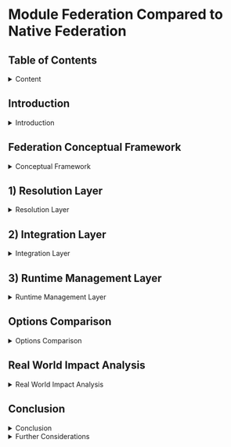 # Module Federation Compared to Native Federation

## Table of Contents

<details>

<summary>Content</summary>

1. [Introduction](#introduction)
2. [Federation Conceptual Framework](#federation-conceptual-framework)
3. [Resolution Layer](#1-resolution-layer)
    1. [Runtime Initialization Step](#1a-runtime-initialization-step)
        - Configurability
        - Independence
    2. [Code Resolution Step](#1b-code-resolution-step)
        - Initial Load Performance
    3. [Resolution Layer Real World Impact](#resolution-layer-real-world-impact)
4. [Integration Layer](#2-integration-layer)
    1. [Dependency Resolution Step](#2a-dependency-resolution-step)
        - Version Management
        - Sharing Strategy
    2. [Module Integration Step](#2b-module-integration-step)
        - Initialization Control
        - Scope Isolation
        - Error Handling
    3. [Integration Layer Real World Impact](#integration-layer-real-world-impact)
5. [Runtime Management Layer](#3-runtime-management-layer)
    1. [Runtime Control Step](#3a-runtime-control-step)
        - Module Loading
        - Lifecycle Management
        - Module Graph Management
    2. [Runtime Extension Step](#3b-runtime-extension-step)
        - Plugin Support
        - Error Handling
        - Real World Impact
        - Monitoring Capabilities
    3. [Runtime Management Layer Real World Impact](#runtime-management-layer-real-world-impact)
6. [Options Comparison](#options-comparison)
7. [Conclusion](#conclusion)

</details>

## Introduction

<details>

<summary>Introduction</summary>

Module Federation (MF) and Native Federation (NF) represent two distinct approaches to implementing the same concept of code federation. Each approach comes with its own strengths and weaknesses, making the choice between them highly dependent on the specific needs and requirements of the application.

To provide a structured comparison, we will analyze both approaches using the Federation Conceptual Framework, evaluating their strengths and weaknesses within a standardized model.

The ultimate goal is to determine the "Real World" impacts of choosing between MF and NF. As such, the Real World impact will be discussed in each layer, with a high-level summary in the Conclusion section.

</details>

## Federation Conceptual Framework

<details>

<summary>Conceptual Framework</summary>

Federation consists of three layers: Resolution, Integration, and Management.

- **Layers** represent the logically distinct phases of the concept of Federation. Each layer contains steps defining key processes within the layer.
- **Steps** describe the granular happenings within each layer. Steps are measured by properties that provide meaningful comparisons between implementations.
- **Properties** define key characteristics of each step and provide objective comparison criteria.

The following sections analyze each layer, breaking down steps and properties to compare Module Federation and Native Federation.

</details>

## 1) Resolution Layer

<details>

<summary>Resolution Layer</summary>

The Resolution Layer is the first step in federation, where code is resolved and loaded into the consumer's runtime. It consists of:

- 1.a) Runtime initialization: Configuring the runtime environment
- 1.b) Code Resolution: Loading remote modules into the consumer runtime

### 1.a) Runtime Initialization Step

Measured by:

- Configurability: The options for configuring the runtime
- Independence: Independent runtime support

| Property               | Native Federation     | Module Federation |
| --------------------- | --------------------- | ----------------- |
| Configurability | No support for share scope configuration. Smaller API. | Can configure shared deps at runtime. Broader API. |
| Independence | No default support for independent runtimes or nested remotes. | Supports independent runtimes and nested remotes. |

#### Configurability

Module Federation [init](https://module-federation.io/guide/basic/runtime.html#init) allows runtime share scope configuration in addition to remotes.

#### Independence

Native Federation relies on import maps, requiring all remotes to be defined in the host, introducing tight coupling. Module Federation supports independent runtimes, allowing services to load dynamically without host coordination.

**Example:** With Module Federation, products like Thread can manage service dependencies independently, such as Content Viewer, without host involvement.

### 1.b) Code Resolution Step

Native Federation uses browser-native Import Maps, while Module Federation employs a Container API that loads modules via a JSON manifest and Webpack's container runtime.

Measured by:

- **Initial Load Performance**: Network calls, render-blocking resources, LCP, CPU throttle

| Property               | Native Federation     | Module Federation |
| --------------------- | --------------------- | ----------------- |
| Initial load Performance | Less performant | More performant |
| # Network calls | 19 | 11 |
| # Render blocking resource | 1 | 0 |
| LCP normal connection | 110ms | 50ms |
| LCP Fast 4G | 1.48s | 0.62s |
| LCP Slow 4G | 5.03s | 2.14s |
| LCP 3G | 17.70s | 6.14s |
| LCP CPU throttle 20x | 0.89s | 0.49s |
| Runtime init | 24.86 ms | 18.73 ms |

> Note: These lab metrics were conducted on a Apple M3 Max chip with 36 GB and 5G internet connection.
> The methodology involved using Chrome Developer tools to throttle the CPU and Network.
> The data was gathered using Chrome Developer tools performance panel, custom performance timings, and lighthouse.
> Network cache was disabled to ensure initial load conditions were not cached. For more please see [measurements](./performance-measurements/)

#### Initial Load Performance

Native Federation requires more network requests, impacting performance on poor connections. A render-blocking resource (`es-module-shims.js`) further slows app loading if bottle-necked.

### Resolution Layer Real-World Impact

The technical differences in the Resolution Layer translate into business impacts including:

- **Module Federation**: Lower bounce rates, better conversion, improved performance on low-end devices.
- **Native Federation**: Higher bounce rates, limited reach in emerging markets, best suited for robust infrastructure.

</details>

## 2) Integration Layer

<details>

<summary>Integration Layer</summary>

Handles how federated remotes integrate into the consumer runtime.

It consists of the following steps:

- 2.a) Dependency Resolution: Managing dependencies and their versions
- 2.b) Module Integration: Loading and initializing federated modules

### 2.a) Dependency Resolution Step

Dependency Resolution step is measured by the following Properties:

- **Version Management**: How each federation approach resolves and manages dependency versions:
  - Native Federation uses Import Maps for exact version matching (e.g., "react": "18.2.0")
  - Module Federation supports flexible semver ranges (e.g., "react": "^18.2.0")

- **Sharing Strategy**: How shared dependencies are managed at runtime:
  - Native Federation configures sharing at build time through Import Maps with limited runtime flexibility
  - Module Federation offers runtime share scope configuration with dynamic dependency registration

| Property | Native Federation | Module Federation |
|----------|------------------|-------------------|
| Version Management | Import Maps with exact version matching | Container-based with semver range support |
| Sharing Strategy | Static Import Maps configuration at build time | Dynamic share scope with runtime configuration |

#### Version Management

Native Federation uses Import Maps and EcmaScript modules to manage shared dependencies. It provides the `shareAll` helper that can share all dependencies found in package.json, with options for singleton management and version control. While it requires more precise version matching, it embraces emerging browser standards for module resolution.

Module Federation uses a container-based architecture that enables flexible version resolution through semver ranges, providing more flexibility in version management.

#### Sharing Strategy

Native Federation provides a straightforward sharing strategy through the `shareAll` helper with configurable options: `singleton`, `strictVersion`, `requiredVersion`, `includeSecondaries`, and `skip`. It uses a single global scope through the browser's module system, with share scope configuration determined at build time.

Module Federation offers multiple share scopes with granular control over dependency visibility through its container-based architecture. Share scopes in Module Federation are a powerful concept that provides:

1. **Runtime Configuration**
   - Dynamic registration of shared dependencies
   - Ability to modify share scope configuration after initialization
   - Support for multiple independent share scopes

2. **Dependency Isolation**
   - Separate share scopes for different parts of the application
   - Version conflict resolution within each scope
   - Independent upgrade paths for shared dependencies
   - Singleton management across micro-frontends

Native Federation, in contrast, relies on the browser's global module system, which means:

1. **Single Global Scope**
   - All shared dependencies exist in one global namespace
   - No built-in support for multiple share scopes
   - Share scope configuration is determined at build time

### 2.b) Module Integration Step

Module Integration step is measured by the following properties:

- **Initialization Control**: Control over module initialization
- **Scope Isolation**: Module boundary management

| Property               | Native Federation     | Module Federation |
| --------------------- | --------------------- | ----------------- |
| Initialization Control | Standard ESM initialization | Container initialization API |
| Scope Isolation | Basic ES Module scoping | Enhanced container isolation |

#### Initialization Control

Module Federation's container initialization API offers fine-grained control over module loading and initialization, while Native Federation uses standard ESM initialization.

#### Scope Isolation

Module Federation provides enhanced container isolation through its container-based architecture, while Native Federation relies on basic ES Module scoping.

### Integration Layer Real World Impact

The Integration Layer capabilities translate into significant implications for development teams and business outcomes:

1. **Authentication and Session Management**
   - Module Federation enables immediate user session validation with built-in singleton management, preventing unauthorized access and reducing authentication-related UI flickers
   - Native Federation requires manual implementation of authentication singletons, leading to more complex session management and potential inconsistencies across micro-frontends

2. **Feature Flag Systems**
   - Module Federation's eager loading capability ensures feature flags are loaded and evaluated during bootstrap, preventing UI flickering and enabling immediate feature decisions
   - Share scope system enables consistent feature flag state across all micro-frontends
   - Native Federation's ESM-based loading requires additional coordination of feature flag systems, potentially causing inconsistent feature rendering and increased development overhead

3. **Global State Management**
   - Module Federation's eager shared dependencies and container initialization ensure state is available immediately, reducing state synchronization issues

4. **Isolation**
    - Module Federation enables independent micro-frontends with isolated dependencies, A/B testing different versions of shared libraries, and gradual migration strategies
    - Native Federation's global scope provides simpler setup but requires careful coordination between teams and has limited options for dependency isolation

</details>

## 3) Runtime Management Layer

<details>

<summary>Runtime Management Layer</summary>

Handles runtime execution management.

Consists of the following steps:

- 3.a) Runtime Control: Managing and controlling the loading, access, and execution of federated dependencies
- 3.b) Runtime Extension: Extending the runtime with plugins and custom behaviors

### 3.a) Runtime Control Step

Runtime Control step is measured by the following Properties:

- Module Loading: How modules are loaded and initialized
- Lifecycle Management: How module lifecycles are managed
- Module Graph Management: How the module graph is updated during runtime

| Property               | Native Federation     | Module Federation |
| --------------------- | --------------------- | ----------------- |
| Module Loading | Limited control | Programmatic control |
| Lifecycle Management | Native ESM lifecycle | Full lifecycle control |
| Module Graph Management | Limited support | Advanced control |

#### Module Loading

Module Federation provides programmatic control over module loading through its container API with support for [preloading](https://module-federation.io/guide/basic/runtime.html#preloadremote), allowing fine-grained control over how and when modules are loaded. Native Federation relies on the browser's built-in module loading system, offering less control.

#### Lifecycle Management

Module Federation enables full control over module initialization and cleanup through its plugin-based runtime architecture. Native Federation uses standard ESM lifecycle management with limited control options. There is no standard lifecycle management in Native Federation.

#### Module Graph Management

Native federation cannot update the import map, rather it must create a new one. Module federation has sophisticated methods for [registering](through its container architecture) new remotes, as well as registering new [shared](https://module-federation.io/guide/basic/runtime.html#loadshare) dependencies.

### 3.b) Runtime Extension Step

Runtime Extension step is measured by the following Properties:

- Plugin Support: Ability to extend runtime behavior through plugins
- Error Handling: Customization of error recovery and handling
- Monitoring Capabilities: Support for logging and performance tracking
- Security Controls: Implementation of access control and license enforcement

| Property | Native Federation | Module Federation |
|--|--|--|
| Plugin Support | No plugin system | Extensible [plugin](https://module-federation.io/plugin/dev/index.html) system |
| Security Controls | Manual implementation required | Plugin-based security framework |
| Error Handling | Manual error handling | Built-in recovery mechanisms |
| Monitoring Capabilities | Limited monitoring | Comprehensive monitoring |

#### Plugin Support

Module Federation's runtime is extensible through a [plugin](https://module-federation.io/guide/basic/runtime.html#registerplugins) system that enables a wide-variety of use cases. Native Federation's integration with standard ES modules means error handling must be managed manually, putting the developer in charge of supporting runtime use cases.

#### Security Controls

Module Federation's plugin architecture significantly reduces the effort required to implement:

- **License Enforcement**: Built-in capabilities to restrict module access based on license status
- **Role-Based Access**: Granular control over which teams or services can access specific modules
- **Usage Tracking**: Automated monitoring of module consumption for license compliance
- **Security Policies**: Centralized implementation of security rules across all federated modules

#### Error Handling

Module Federation's runtime provides built-in error recovery mechanisms for:

- **Module Loading**: Graceful error handling for failed module loading
- **Module Initialization**: Graceful error handling for failed module initialization

Native Federation's integration with standard ES modules means error handling must be managed manually.

#### Monitoring Capabilities

Module Federation provides comprehensive logging and monitoring hooks for tracking module usage patterns, dependency composition, and performance metrics. Native Federation's integration with standard ES modules means instrumentation must be managed manually.

### Runtime Management Layer Real World Impact

The technical capabilities of the Runtime Management Layer translate into significant business and operational impacts:

1. **Access Control and Security**
   - Lower development costs for implementing security controls
   - Higher likelihood of license compliance through automated enforcement
   - Reduced risk of unauthorized module access
   - Simplified audit trails for security compliance

2. **Error Handling**
   - Lower development costs for implementing error recovery mechanisms
   - Higher likelihood of graceful error handling
   - Reduced risk of system downtime due to errors
   - Simplified error recovery mechanisms

3. **Monitoring Capabilities**
   - Increased visibility for module usage patterns, leading to more insights on composition patterns
   - Lower effort to debug and troubleshoot issues

</details>

## Options Comparison

<details>

<summary>Options Comparison</summary>

### High-Level Summary on Differences

Module Federation and Native Federation represent quite similar mental models, but they are fundamentally different implementation to code federation:

- **Architecture**: Module Federation uses a container-based architecture with a virtual module system, while Native Federation leverages browser-native ES Modules and Import Maps.

- **Performance**: Module Federation demonstrates better initial load performance with fewer network requests and no render-blocking resources, resulting in faster LCP across various network conditions.

- **Runtime Control**: Module Federation provides extensive runtime control through its container API, while Native Federation offers basic ESM-based control.

- **Dependency Management**: Module Federation supports flexible version management with semver ranges, while Native Federation requires exact version matches.

### Detailed Technical Comparison

| Technical Layer | Native Federation | Module Federation |
|--|--|--|
| Module System | Browser-native ES Modules<br> - Import Maps for module resolution<br> - Static module graph at build time<br> - Browser cache for module storage | Virtual container-based system<br> - Runtime module resolution<br> - Dynamic module graph<br> - Async chunk loading support<br> - Custom module storage and caching |
| Dependency Resolution | Static Import Maps configuration<br> - URL-based module resolution<br> - Direct browser module loading<br> - Single global module scope<br> - Build-time version locking | Dynamic share scope system<br> - Container-based resolution<br> - Federated chunk loading<br> - Multiple isolated scopes<br> - Runtime version resolution |
| Runtime Architecture | Native ESM initialization<br> - Browser module cache<br> - Standard module lifecycle | Container initialization API<br> - Virtual module registry<br> - Custom module lifecycle hooks<br> |

</details> 

## Real World Impact Analysis

<details>

<summary>Real World Impact Analysis</summary>

Based on our analysis across the three layers of federation, here are the real-world implications of choosing each approach:

| Layer | Module Federation | Native Federation |
| ----- | ---------------- | ----------------- |
| Resolution | - Reduced bounce rates and higher conversion rates due to faster initial page loads<br>- Larger market support for markets with slower networks and devices<br> - Overall faster LCP<br> - Independent runtime support allows organizations to scale | - Higher bounce rates and lower conversion rates due to faster initial page loads<br> - Potential performance bottlenecks in high-latency scenarios. Less market support.<br> - Overall slower LCP <br> - Additional coordination overhead as system grows due to no nested runtime support |
| Integration | - Immediate user session validation and feature flag evaluation prevents UI flickering<br>- Smart dependency sharing reduces bundle sizes, improving load times in low-bandwidth markets<br>- Built-in error handling and recovery mechanisms reduce service disruptions | - Standard ES modules provide familiar user experience<br>- Bundle duplication and strict version requirements impact performance in low-bandwidth scenarios<br>- Manual error handling increases risk of service disruptions<br>- Basic ES Module scoping requires additional effort for consistent feature management |
| Management | - Plugin abstractions exist for license enforcement and access controls reduce security incidents<br>- Built-in abstractions for monitoring provides faster issue detection and resolution<br>- Plugin system enables rapid feature deployment and customization<br>- Comprehensive error recovery reduces service downtime | - Manual security implementation increases vulnerability risks<br>- Limited monitoring capabilities extend time to detect and resolve issues<br>- Basic runtime controls restrict feature deployment flexibility<br>- Manual error handling leads to longer service recovery times |

### Analysis Remarks

Both Module Federation and Native Federation implementations continue to evolve, with each approach developing features to address emerging use cases in the federation space. While Module Federation provides extensive runtime management capabilities through its container API and plugin system, Native Federation leverages browser-native ES Modules to implement federation features. The two approaches represent different architectural choices in implementing federation concepts, each with their own trade-offs in terms of flexibility, complexity, and browser compatibility.

</details>

## Conclusion

<details>

<summary>Conclusion</summary>

While there is no one-size-fits-all solution, Module Federation's container-based architecture and plugin system provide a flexible and extensible runtime management system, while Native Federation's integration with standard ES modules provides a familiar and familiar user experience. For performance and extensibility Module Federation is preferred. For quite simple projects, and adherence to standards, Native Federation is preferred.

## Comprehensive Comparison Across all Layers

Below is a summary table, showing the tables from the previous sections.

| Layer | Aspect | Module Federation | Native Federation |
|-------|---------|-------------------|------------------|
| **Resolution Layer** |||||
| | Runtime Initialization | - Configurable share scope<br>- Runtime dependency injection<br>- Flexible initialization options | - Fixed import map configuration<br>- Static dependency declaration<br>- Limited runtime configuration |
| | Code Resolution | - Reduced bounce rates<br>- Faster initial page loads<br>- Better market support for slow networks<br>- Overall faster LCP | - Higher bounce rates<br>- Slower initial page loads<br>- Limited support for slow networks<br>- Overall slower LCP |
| **Integration Layer** |||||
| | Dependency Resolution | - Independent version updates<br>- Lower maintenance costs<br>- Reduced CDN costs<br>- Better caching through optimization | - Requires coordinated updates<br>- Higher maintenance overhead<br>- Higher storage costs<br>- Limited caching optimization |
| | Module Integration | - Team autonomy in deployments<br>- Smart dependency sharing<br>- Optimized bundle management<br>- Advanced error handling | - Simpler team onboarding<br>- Quick iterations for small teams<br>- Bundle duplication issues<br>- Basic error handling |
| **Management Layer** |||||
| | Runtime Control | - Fine-grained loading control<br>- Advanced lifecycle management<br>- Flexible module graph control | - Basic loading mechanisms<br>- Limited lifecycle control<br>- Static module relationships |
| | Runtime Extension | - Rich plugin ecosystem<br>- Custom feature development<br>- Scalable team workflows<br>- Senior developer focus | - Limited extensibility<br>- Basic feature set<br>- Suitable for smaller teams<br>- Junior developer friendly |

</details>

<details>

<summary>Further Considerations</summary>

## Further Considerations

In addition to the technical aspects above, there are some other important things to consider when choosing these technologies. First, Module Federation is the clear thought leader in the space. Second, Module Federation comes with greater support for developer productivity in the form of: documentation, tooling, and large community.

### Module Federation as the intellectual Drivers of the Federation Concept

Additionally, it is worth nothing that the Module Federation team is the intellectual pioneers of runtime federation concepts in the JavaScript ecosystem, establishing many of the foundational patterns and approaches that have influenced subsequent federation implementations:

1. **First Runtime Federation System**
   - Established core patterns for dynamic remote loading and version reconciliation
   - Defined the container-based architecture now common in federation systems

2. **Technical Innovation Leadership**
   - Introduced the share scope concept for runtime dependency management
   - Invented bidirectional host-remote architecture
   - Developed the first implementation of runtime version resolution for federated modules

3. **Architectural Influence**
   - Module Federation's container architecture has become the reference implementation for federation systems
   - Its version resolution strategies have been adopted across the ecosystem
   - The plugin system architecture has set standards for extensible federation

4. **Industry Impact**
   - Drove adoption of micro-frontend architecture in enterprise applications
   - Established patterns for scaling distributed frontend development
   - Influenced browser vendors' approach to native module loading capabilities

### Module Federation as Developer Productivity Enablers

### Productivity

| Feature | Native Federation | Module Federation |
|---------|------------------|-------------------|
| 1) Documentation | Limited | Comprehensive |
| 2) Development Tooling | Basic | Comprehensive |
| 3) Community Support | Limited | Extensive |
| 4) Framework Adapters | Angular | React, Vue |
| 5) Remote TypeScript Integration | No | Yes |

1) Module Federation provides comprehensive documentation including multiple dedicated websites, books, hundreds of examples, and extensive community-contributed guides. Native Federation offers limited documentation with no dedicated documentation site and fewer examples.

2) Module Federation features a rich tooling ecosystem including Chrome Developer Tools extensions, framework-specific adapters, and debugging utilities that significantly enhance development efficiency. Native Federation offers minimal tooling.

3) Module Federation has an active community with regular updates, bug fixes, and a robust support network for developers encountering issues. Native Federation has a smaller community primarily focused on Angular integration. Additionally, Module Federation has 98% of the market share in the module federation space based on NPM downloads.

4) Module Federation has more framework adapters, supporting React and Vue while Native Federation is primarily focused on Angular.

5) Module Federation provides automatic TypeScript remote types, enabling fully typed development experiences across federated boundaries, allowing engineers to have a fully typed integration experience. Native Federation lacks robust type support across module boundaries, resulting in diminished IDE assistance and type safety.

</details>